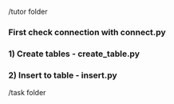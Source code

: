 
/tutor folder
### First check connection with connect.py
### 1) Create tables - create_table.py
### 2) Insert to table - insert.py


/task folder
